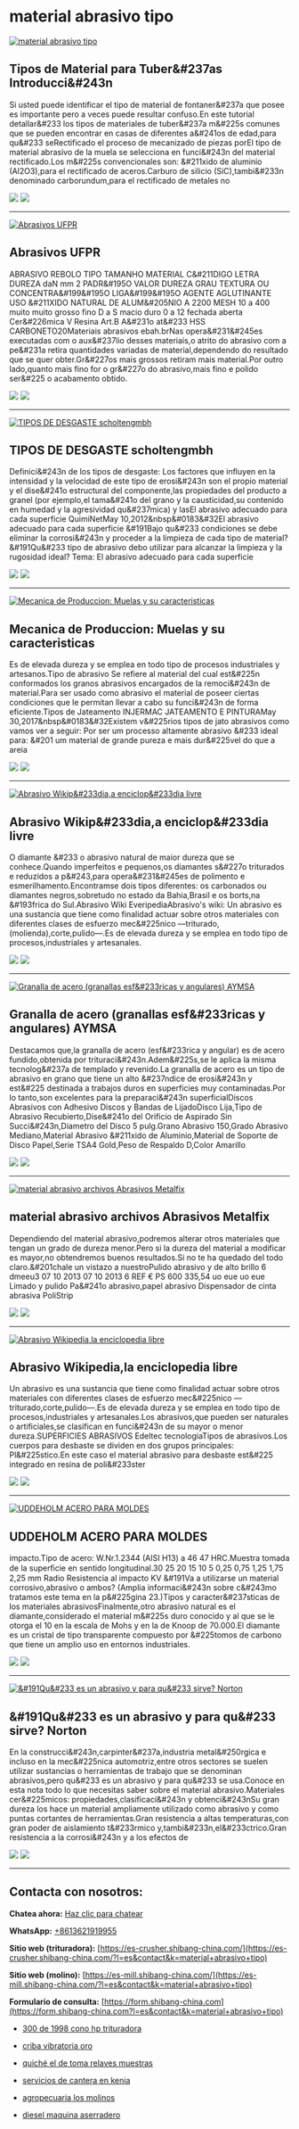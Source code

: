 # material abrasivo tipo

<a href="https://swt.shibang-china.com/?l=es&img&k=material+abrasivo+tipo" target="_blank">![material abrasivo tipo](http://static.shibang-china.com/all-800x300/1092.jpg)</a>

## Tipos de Material para Tuber&#237as Introducci&#243n
Si usted puede identificar el tipo de material de fontaner&#237a que posee es importante pero a veces puede resultar confuso.En este tutorial detallar&#233 los tipos de materiales de tuber&#237a m&#225s comunes que se pueden encontrar en casas de diferentes a&#241os de edad,para qu&#233 seRectificado el proceso de mecanizado de piezas porEl tipo de material abrasivo de la muela se selecciona en funci&#243n del material rectificado.Los m&#225s convencionales son: &#211xido de aluminio (Al2O3),para el rectificado de aceros.Carburo de silicio (SiC),tambi&#233n denominado carborundum,para el rectificado de metales no


<a href="https://whatsapp.shibangsoft.com/WhatsApp.php" target="_blank" title="WhatsApp">![](http://static.shibang-china.com/icon/whatsapp.png)</a> <a href="https://swt.shibang-china.com/?l=es&icon&k=material+abrasivo+tipo" target="_blank">![](http://static.shibang-china.com/icon/chat-es.png)</a>

---

<a href="https://swt.shibang-china.com/?l=es&img&k=material+abrasivo+tipo" target="_blank">![Abrasivos UFPR](http://static.shibang-china.com/all-800x300/640.jpg)</a>

## Abrasivos UFPR
ABRASIVO REBOLO TIPO TAMANHO MATERIAL C&#211DIGO LETRA DUREZA daN mm 2 PADR&#195O VALOR DUREZA GRAU TEXTURA OU CONCENTRA&#199&#195O LIGA&#199&#195O AGENTE AGLUTINANTE USO &#211XIDO NATURAL DE ALUM&#205NIO A 2200 MESH 10 a 400 muito muito grosso fino D a S macio duro 0 a 12 fechada aberta Cer&#226mica V Resina Art.B A&#231o at&#233 HSS CARBONETO20Materiais abrasivos ebah.brNas opera&#231&#245es executadas com o aux&#237lio desses materiais,o atrito do abrasivo com a pe&#231a retira quantidades variadas de material,dependendo do resultado que se quer obter.Gr&#227os mais grossos retiram mais material.Por outro lado,quanto mais fino for o gr&#227o do abrasivo,mais fino e polido ser&#225 o acabamento obtido.


<a href="https://whatsapp.shibangsoft.com/WhatsApp.php" target="_blank" title="WhatsApp">![](http://static.shibang-china.com/icon/whatsapp.png)</a> <a href="https://swt.shibang-china.com/?l=es&icon&k=material+abrasivo+tipo" target="_blank">![](http://static.shibang-china.com/icon/chat-es.png)</a>

---

<a href="https://swt.shibang-china.com/?l=es&img&k=material+abrasivo+tipo" target="_blank">![TIPOS DE DESGASTE scholtengmbh](http://static.shibang-china.com/all-800x300/597.jpg)</a>

## TIPOS DE DESGASTE scholtengmbh
Definici&#243n de los tipos de desgaste: Los factores que influyen en la intensidad y la velocidad de este tipo de erosi&#243n son el propio material y el dise&#241o estructural del componente,las propiedades del producto a granel (por ejemplo,el tama&#241o del grano y la causticidad,su contenido en humedad y la agresividad qu&#237mica) y lasEl abrasivo adecuado para cada superficie QuimiNetMay 10,2012&nbsp&#0183&#32El abrasivo adecuado para cada superficie &#191Bajo qu&#233 condiciones se debe eliminar la corrosi&#243n y proceder a la limpieza de cada tipo de material? &#191Qu&#233 tipo de abrasivo debo utilizar para alcanzar la limpieza y la rugosidad ideal? Tema: El abrasivo adecuado para cada superficie


<a href="https://whatsapp.shibangsoft.com/WhatsApp.php" target="_blank" title="WhatsApp">![](http://static.shibang-china.com/icon/whatsapp.png)</a> <a href="https://swt.shibang-china.com/?l=es&icon&k=material+abrasivo+tipo" target="_blank">![](http://static.shibang-china.com/icon/chat-es.png)</a>

---

<a href="https://swt.shibang-china.com/?l=es&img&k=material+abrasivo+tipo" target="_blank">![Mecanica de Produccion: Muelas y su caracteristicas](http://static.shibang-china.com/all-800x300/1373.jpg)</a>

## Mecanica de Produccion: Muelas y su caracteristicas
Es de elevada dureza y se emplea en todo tipo de procesos industriales y artesanos.Tipo de abrasivo Se refiere al material del cual est&#225n conformados los granos abrasivos encargados de la remoci&#243n de material.Para ser usado como abrasivo el material de poseer ciertas condiciones que le permitan llevar a cabo su funci&#243n de forma eficiente.Tipos de Jateamento INJERMAC JATEAMENTO E PINTURAMay 30,2017&nbsp&#0183&#32Existem v&#225rios tipos de jato abrasivos como vamos ver a seguir: Por ser um processo altamente abrasivo &#233 ideal para: &#201 um material de grande pureza e mais dur&#225vel do que a areia


<a href="https://whatsapp.shibangsoft.com/WhatsApp.php" target="_blank" title="WhatsApp">![](http://static.shibang-china.com/icon/whatsapp.png)</a> <a href="https://swt.shibang-china.com/?l=es&icon&k=material+abrasivo+tipo" target="_blank">![](http://static.shibang-china.com/icon/chat-es.png)</a>

---

<a href="https://swt.shibang-china.com/?l=es&img&k=material+abrasivo+tipo" target="_blank">![Abrasivo Wikip&#233dia,a enciclop&#233dia livre](http://static.shibang-china.com/all-800x300/405.jpg)</a>

## Abrasivo Wikip&#233dia,a enciclop&#233dia livre
O diamante &#233 o abrasivo natural de maior dureza que se conhece.Quando imperfeitos e pequenos,os diamantes s&#227o triturados e reduzidos a p&#243,para opera&#231&#245es de polimento e esmerilhamento.Encontramse dois tipos diferentes: os carbonados ou diamantes negros,sobretudo no estado da Bahia,Brasil e os borts,na &#193frica do Sul.Abrasivo Wiki EveripediaAbrasivo's wiki: Un abrasivo es una sustancia que tiene como finalidad actuar sobre otros materiales con diferentes clases de esfuerzo mec&#225nico —triturado,(molienda),corte,pulido—.Es de elevada dureza y se emplea en todo tipo de procesos,industriales y artesanales.


<a href="https://whatsapp.shibangsoft.com/WhatsApp.php" target="_blank" title="WhatsApp">![](http://static.shibang-china.com/icon/whatsapp.png)</a> <a href="https://swt.shibang-china.com/?l=es&icon&k=material+abrasivo+tipo" target="_blank">![](http://static.shibang-china.com/icon/chat-es.png)</a>

---

<a href="https://swt.shibang-china.com/?l=es&img&k=material+abrasivo+tipo" target="_blank">![Granalla de acero (granallas esf&#233ricas y angulares) AYMSA](http://static.shibang-china.com/all-800x300/328.jpg)</a>

## Granalla de acero (granallas esf&#233ricas y angulares) AYMSA
Destacamos que,la granalla de acero (esf&#233rica y angular) es de acero fundido,obtenida por trituraci&#243n.Adem&#225s,se le aplica la misma tecnolog&#237a de templado y revenido.La granalla de acero es un tipo de abrasivo en grano que tiene un alto &#237ndice de erosi&#243n y est&#225 destinada a trabajos duros en superficies muy contaminadas.Por lo tanto,son excelentes para la preparaci&#243n superficialDiscos Abrasivos con Adhesivo Discos y Bandas de LijadoDisco Lija,Tipo de Abrasivo Recubierto,Dise&#241o del Orificio de Aspirado Sin Succi&#243n,Diametro del Disco 5 pulg.Grano Abrasivo 150,Grado Abrasivo Mediano,Material Abrasivo &#211xido de Aluminio,Material de Soporte de Disco Papel,Serie TSA4 Gold,Peso de Respaldo D,Color Amarillo


<a href="https://whatsapp.shibangsoft.com/WhatsApp.php" target="_blank" title="WhatsApp">![](http://static.shibang-china.com/icon/whatsapp.png)</a> <a href="https://swt.shibang-china.com/?l=es&icon&k=material+abrasivo+tipo" target="_blank">![](http://static.shibang-china.com/icon/chat-es.png)</a>

---

<a href="https://swt.shibang-china.com/?l=es&img&k=material+abrasivo+tipo" target="_blank">![material abrasivo archivos Abrasivos Metalfix](http://static.shibang-china.com/all-800x300/1150.jpg)</a>

## material abrasivo archivos Abrasivos Metalfix
Dependiendo del material abrasivo,podremos alterar otros materiales que tengan un grado de dureza menor.Pero si la dureza del material a modificar es mayor,no obtendremos buenos resultados.Si no te ha quedado del todo claro.&#201chale un vistazo a nuestroPulido abrasivo y de alto brillo 6 dmeeu3 07 10 2013 07 10 2013 6 REF € PS 600 335,54 uo eue uo eue Limado y pulido Pa&#241o abrasivo,papel abrasivo Dispensador de cinta abrasiva PoliStrip


<a href="https://whatsapp.shibangsoft.com/WhatsApp.php" target="_blank" title="WhatsApp">![](http://static.shibang-china.com/icon/whatsapp.png)</a> <a href="https://swt.shibang-china.com/?l=es&icon&k=material+abrasivo+tipo" target="_blank">![](http://static.shibang-china.com/icon/chat-es.png)</a>

---

<a href="https://swt.shibang-china.com/?l=es&img&k=material+abrasivo+tipo" target="_blank">![Abrasivo Wikipedia,la enciclopedia libre](http://static.shibang-china.com/all-800x300/1480.jpg)</a>

## Abrasivo Wikipedia,la enciclopedia libre
Un abrasivo es una sustancia que tiene como finalidad actuar sobre otros materiales con diferentes clases de esfuerzo mec&#225nico —triturado,corte,pulido—.Es de elevada dureza y se emplea en todo tipo de procesos,industriales y artesanales.Los abrasivos,que pueden ser naturales o artificiales,se clasifican en funci&#243n de su mayor o menor dureza.SUPERFICIES ABRASIVOS Edeltec tecnologiaTipos de abrasivos.Los cuerpos para desbaste se dividen en dos grupos principales: Pl&#225stico.En este caso el material abrasivo para desbaste est&#225 integrado en resina de poli&#233ster


<a href="https://whatsapp.shibangsoft.com/WhatsApp.php" target="_blank" title="WhatsApp">![](http://static.shibang-china.com/icon/whatsapp.png)</a> <a href="https://swt.shibang-china.com/?l=es&icon&k=material+abrasivo+tipo" target="_blank">![](http://static.shibang-china.com/icon/chat-es.png)</a>

---

<a href="https://swt.shibang-china.com/?l=es&img&k=material+abrasivo+tipo" target="_blank">![UDDEHOLM ACERO PARA MOLDES](http://static.shibang-china.com/all-800x300/1486.jpg)</a>

## UDDEHOLM ACERO PARA MOLDES
impacto.Tipo de acero: W.Nr.1.2344 (AISI H13) a 46 47 HRC.Muestra tomada de la superﬁcie en sentido longitudinal.30 25 20 15 10 5 0,25 0,75 1,25 1,75 2,25 mm Radio Resistencia al impacto KV &#191Va a utilizarse un material corrosivo,abrasivo o ambos? (Amplia informaci&#243n sobre c&#243mo tratamos este tema en la p&#225gina 23.)Tipos y caracter&#237sticas de los materiales abrasivosFinalmente,otro abrasivo natural es el diamante,considerado el material m&#225s duro conocido y al que se le otorga el 10 en la escala de Mohs y en la de Knoop de 70.000.El diamante es un cristal de tipo transparente compuesto por &#225tomos de carbono que tiene un amplio uso en entornos industriales.


<a href="https://whatsapp.shibangsoft.com/WhatsApp.php" target="_blank" title="WhatsApp">![](http://static.shibang-china.com/icon/whatsapp.png)</a> <a href="https://swt.shibang-china.com/?l=es&icon&k=material+abrasivo+tipo" target="_blank">![](http://static.shibang-china.com/icon/chat-es.png)</a>

---

<a href="https://swt.shibang-china.com/?l=es&img&k=material+abrasivo+tipo" target="_blank">![&#191Qu&#233 es un abrasivo y para qu&#233 sirve? Norton](http://static.shibang-china.com/all-800x300/916.jpg)</a>

## &#191Qu&#233 es un abrasivo y para qu&#233 sirve? Norton
En la construcci&#243n,carpinter&#237a,industria metal&#250rgica e incluso en la mec&#225nica automotriz,entre otros sectores se suelen utilizar sustancias o herramientas de trabajo que se denominan abrasivos,pero qu&#233 es un abrasivo y para qu&#233 se usa.Conoce en esta nota todo lo que necesitas saber sobre el material abrasivo.Materiales cer&#225micos: propiedades,clasificaci&#243n y obtenci&#243nSu gran dureza los hace un material ampliamente utilizado como abrasivo y como puntas cortantes de herramientas.Gran resistencia a altas temperaturas,con gran poder de aislamiento t&#233rmico y,tambi&#233n,el&#233ctrico.Gran resistencia a la corrosi&#243n y a los efectos de


<a href="https://whatsapp.shibangsoft.com/WhatsApp.php" target="_blank" title="WhatsApp">![](http://static.shibang-china.com/icon/whatsapp.png)</a> <a href="https://swt.shibang-china.com/?l=es&icon&k=material+abrasivo+tipo" target="_blank">![](http://static.shibang-china.com/icon/chat-es.png)</a>

---
## Contacta con nosotros:

**Chatea ahora:** [Haz clic para chatear](https://swt.shibang-china.com?l=es&contact&k=material+abrasivo+tipo)

**WhatsApp:**  [+8613621919955](https://whatsapp.shibangsoft.com/WhatsApp.php)

**Sitio web (trituradora):** [https://es-crusher.shibang-china.com/](https://es-crusher.shibang-china.com/?l=es&contact&k=material+abrasivo+tipo)

**Sitio web (molino):** [https://es-mill.shibang-china.com/](https://es-mill.shibang-china.com/?l=es&contact&k=material+abrasivo+tipo)

**Formulario de consulta:** [https://form.shibang-china.com](https://form.shibang-china.com?l=es&contact&k=material+abrasivo+tipo)

* [300 de 1998 cono hp trituradora](../92/300%20de%201998%20cono%20hp%20trituradora.md)

* [criba vibratoria oro](../81/criba%20vibratoria%20oro.md)

* [quiché el de toma relaves muestras](../95/quich%C3%A9%20el%20de%20toma%20relaves%20muestras.md)

* [servicios de cantera en kenia](../92/servicios%20de%20cantera%20en%20kenia.md)

* [agropecuaria los molinos](../91/agropecuaria%20los%20molinos.md)

* [diesel maquina aserradero](../90/diesel%20maquina%20aserradero.md)